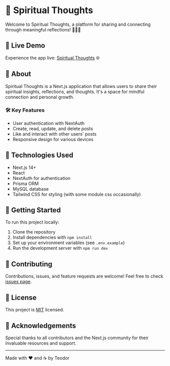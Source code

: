 # 🌟 Spiritual Thoughts

Welcome to Spiritual Thoughts, a platform for sharing and connecting through meaningful reflections! 🧘‍♀️💭

## 🚀 Live Demo

Experience the app live: [Spiritual Thoughts](https://spiritual-thoughts.vercel.app/) 🌐

## 📝 About

Spiritual Thoughts is a Next.js application that allows users to share their spiritual insights, reflections, and thoughts. It's a space for mindful connection and personal growth.

### 🛠️ Key Features

- User authentication with NextAuth
- Create, read, update, and delete posts
- Like and interact with other users' posts
- Responsive design for various devices

## 🔧 Technologies Used

- Next.js 14+
- React
- NextAuth for authentication
- Prisma ORM
- MySQL database
- Tailwind CSS for styling (with some module css occasionally)

## 🌱 Getting Started

To run this project locally:

1. Clone the repository
2. Install dependencies with `npm install`
3. Set up your environment variables (see `.env.example`)
4. Run the development server with `npm run dev`

## 🤝 Contributing

Contributions, issues, and feature requests are welcome! Feel free to check [issues page](https://github.com/yourusername/spiritual-thoughts/issues).

## 📜 License

This project is [MIT](https://choosealicense.com/licenses/mit/) licensed.

## 🙏 Acknowledgements

Special thanks to all contributors and the Next.js community for their invaluable resources and support.

---

Made with ❤️ and ☕ by Teodor
